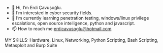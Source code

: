 - 👋 Hi, I’m Erdi Çavuşoğlu.
- 👀 I’m interested in cyber security fields.
- 🌱 I’m currently learning penetration testing, windows/linux privilege escalations, open source intelligence, python and javascript.
- 📫 How to reach me erdicavusoglu@hotmail.com


MY SKILLS:
Hardware,
Linux,
Networking,
Python Scripting,
Bash Scripting,
Metasploit and
Burp Suite
